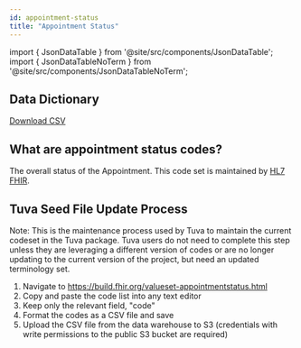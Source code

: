 ```yaml
---
id: appointment-status
title: "Appointment Status"
---
```


import { JsonDataTable } from '@site/src/components/JsonDataTable';
import { JsonDataTableNoTerm } from '@site/src/components/JsonDataTableNoTerm';

## Data Dictionary

<JsonDataTableNoTerm  jsonPath="nodes.seed\.the_tuva_project\.terminology__appointment_status.columns" />

<a href="https://tuva-public-resources.s3.amazonaws.com/versioned_terminology/latest/appointment_status.csv_0_0_0.csv.gz">Download CSV</a>

## What are appointment status codes?

The overall status of the Appointment. This code set is maintained by 
[HL7 FHIR](https://build.fhir.org/valueset-appointmentstatus.html).

## Tuva Seed File Update Process

Note: This is the maintenance process used by Tuva to maintain the current 
codeset in the Tuva package. Tuva users do not need to complete this step unless 
they are leveraging a different version of codes or are no longer updating to 
the current version of the project, but need an updated terminology set.

1. Navigate to https://build.fhir.org/valueset-appointmentstatus.html
2. Copy and paste the code list into any text editor 
3. Keep only the relevant field, "code"
4. Format the codes as a CSV file and save 
5. Upload the CSV file from the data warehouse to S3 (credentials with write permissions to the public S3 bucket are required)
